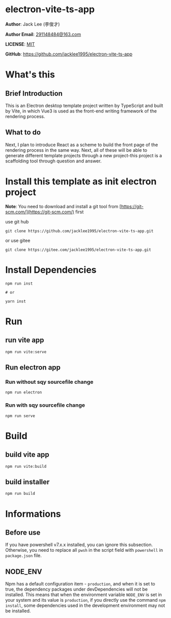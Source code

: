 # electron-vite-ts-app

**Author**: Jack Lee (李俊才)

**Author Email**: [291148484@163.com](mailto:291148484@163.com)

**LICENSE**: [MIT](https://github.com/jacklee1995/electron-vite-ts-app/blob/master/LICENSE)

**GitHub**: https://github.com/jacklee1995/electron-vite-ts-app

# What's this

## Brief Introduction

This is an Electron desktop template project written by TypeScript and built by Vite, in which Vue3 is used as the front-end writing framework of the rendering process.

## What to do 

Next, I plan to introduce React as a scheme to build the front page of the rendering process in the same way. Next, all of these will be able to generate different template projects through a new project-this project is a scaffolding tool through question and answer.

# Install this template as init electron project

**Note**: You need to download and install a git tool from [https://git-scm.com/](https://git-scm.com/) first

use git hub
```
git clone https://github.com/jacklee1995/electron-vite-ts-app.git
```
or use gitee
```
git clone https://gitee.com/jacklee1995/electron-vite-ts-app.git
```

# Install Dependencies

```
npm run inst

# or

yarn inst
```

# Run
## run vite app 
```
npm run vite:serve
```

## Run electron app

### Run without sqy sourcefile change

```
npm run electron
```

### Run with sqy sourcefile change

```
npm run serve
```

# Build

## build vite app

```
npm run vite:build
```

## build installer
```
npm run build
```

# Informations

## Before use

If you have powershell v7.x.x installed, you can ignore this subsection. Otherwise, you need to replace all `pwsh` in the script field with `powershell` in `package.json` file.

## NODE_ENV

 Npm has a default configuration item - `production`, and when it is set to true, the dependency packages under devDependencies will not be installed. This means that when the environment variable `NODE_ENV` is set in your system and its value is `production`, if you directly use the command `npm install`, some dependencies used in the development environment may not be installed.
